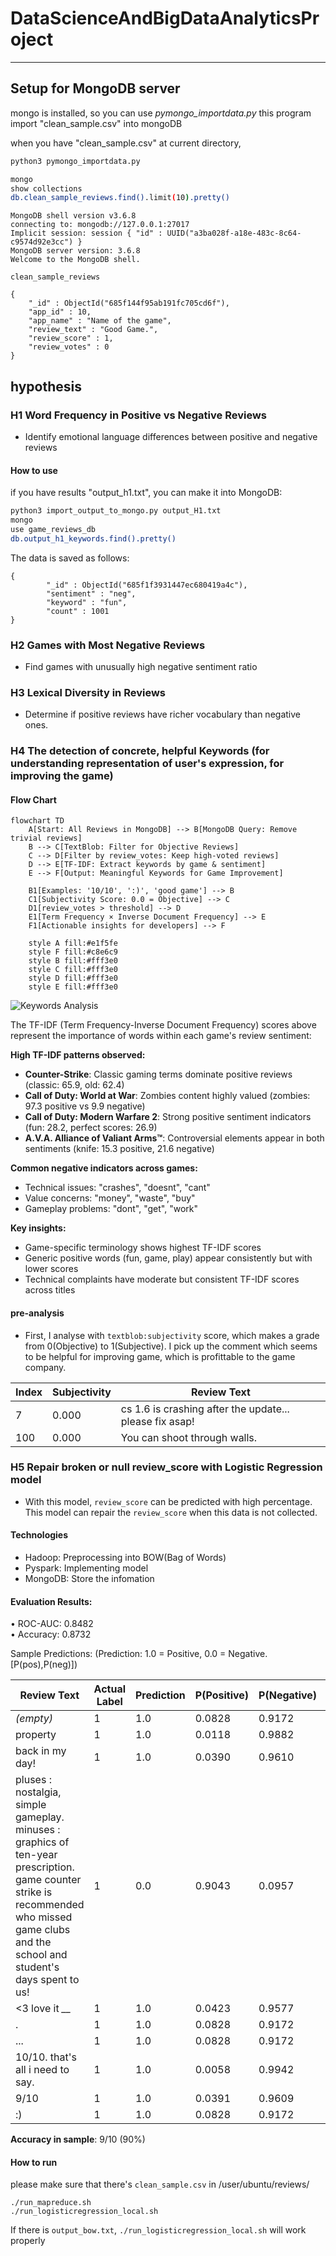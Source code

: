 # DataScienceAndBigDataAnalyticsProject
---
## Setup for MongoDB server
mongo is installed, so you can use *pymongo_importdata.py*
this program import "clean_sample.csv" into mongoDB

when you have "clean_sample.csv" at current directory,
```bash
python3 pymongo_importdata.py
```

```bash
mongo
show collections
db.clean_sample_reviews.find().limit(10).pretty()
```

```plaintext
MongoDB shell version v3.6.8
connecting to: mongodb://127.0.0.1:27017
Implicit session: session { "id" : UUID("a3ba028f-a18e-483c-8c64-c9574d92e3cc") }
MongoDB server version: 3.6.8
Welcome to the MongoDB shell.

clean_sample_reviews

{
	"_id" : ObjectId("685f144f95ab191fc705cd6f"),
	"app_id" : 10,
	"app_name" : "Name of the game",
	"review_text" : "Good Game.",
	"review_score" : 1,
	"review_votes" : 0
}
```


## hypothesis
### H1 Word Frequency in Positive vs Negative Reviews
- Identify emotional language differences between positive and negative reviews

#### How to use
if you have results "output_h1.txt", you can make it into MongoDB:
```bash
python3 import_output_to_mongo.py output_H1.txt
mongo
use game_reviews_db
db.output_h1_keywords.find().pretty()
```
The data is saved as follows:
```plaintext
{
        "_id" : ObjectId("685f1f3931447ec680419a4c"),
        "sentiment" : "neg",
        "keyword" : "fun",
        "count" : 1001
}
```

### H2 Games with Most Negative Reviews
- Find games with unusually high negative sentiment ratio

### H3 Lexical Diversity in Reviews
<!-- Lexical  -->
- Determine if positive reviews have richer vocabulary than negative ones. 

### H4 The detection of concrete, helpful Keywords (for understanding representation of user's expression, for improving the game)
<!--具体的なremarkの検出-->

#### Flow Chart
```mermaid
flowchart TD
    A[Start: All Reviews in MongoDB] --> B[MongoDB Query: Remove trivial reviews]
    B --> C[TextBlob: Filter for Objective Reviews]
    C --> D[Filter by review_votes: Keep high-voted reviews]
    D --> E[TF-IDF: Extract keywords by game & sentiment]
    E --> F[Output: Meaningful Keywords for Game Improvement]
    
    B1[Examples: '10/10', ':)', 'good game'] --> B
    C1[Subjectivity Score: 0.0 = Objective] --> C
    D1[review_votes > threshold] --> D
    E1[Term Frequency × Inverse Document Frequency] --> E
    F1[Actionable insights for developers] --> F
    
    style A fill:#e1f5fe
    style F fill:#c8e6c9
    style B fill:#fff3e0
    style C fill:#fff3e0
    style D fill:#fff3e0
    style E fill:#fff3e0
```

![Keywords Analysis](picture/keywords.jpg)

The TF-IDF (Term Frequency-Inverse Document Frequency) scores above represent the importance of words within each game's review sentiment:

**High TF-IDF patterns observed:**
- **Counter-Strike**: Classic gaming terms dominate positive reviews (classic: 65.9, old: 62.4)
- **Call of Duty: World at War**: Zombies content highly valued (zombies: 97.3 positive vs 9.9 negative)
- **Call of Duty: Modern Warfare 2**: Strong positive sentiment indicators (fun: 28.2, perfect scores: 26.9)
- **A.V.A. Alliance of Valiant Arms™**: Controversial elements appear in both sentiments (knife: 15.3 positive, 21.6 negative)

**Common negative indicators across games:**
- Technical issues: "crashes", "doesnt", "cant"
- Value concerns: "money", "waste", "buy"
- Gameplay problems: "dont", "get", "work"

**Key insights:**
- Game-specific terminology shows highest TF-IDF scores
- Generic positive words (fun, game, play) appear consistently but with lower scores
- Technical complaints have moderate but consistent TF-IDF scores across titles

#### pre-analysis
- First, I analyse with `textblob:subjectivity` score, which makes a grade from 0(Objective) to 1(Subjective).
I pick up the comment which seems to be helpful for improving game, which is profittable to the game company.

| Index | Subjectivity | Review Text                                      |
|-------|--------------|--------------------------------------------------|
| 7     | 0.000        | cs 1.6 is crashing after the update... please fix asap! |
| 100   | 0.000        | You can shoot through walls.                     |



### H5 Repair broken or null review_score with Logistic Regression model
- With this model, `review_score` can be predicted with high percentage. This model can repair the `review_score` when this data is not collected.

#### Technologies
- Hadoop: Preprocessing into BOW(Bag of Words)
- Pyspark: Implementing model
- MongoDB: Store the infomation


#### Evaluation Results:
  • ROC-AUC: 0.8482\
  • Accuracy: 0.8732

Sample Predictions: (Prediction: 1.0 = Positive, 0.0 = Negative. [P(pos),P(neg)])

| Review Text | Actual Label | Prediction | P(Positive) | P(Negative) | Correct? |
|-------------|--------------|------------|-------------|-------------|----------|
| *(empty)* | 1 | 1.0 | 0.0828 | 0.9172 | ✓ |
| property | 1 | 1.0 | 0.0118 | 0.9882 | ✓ |
| back in my day! | 1 | 1.0 | 0.0390 | 0.9610 | ✓ |
| pluses : nostalgia, simple gameplay. minuses : graphics of ten-year prescription. game counter strike is recommended who missed game clubs and the school and student's days spent to us! | 1 | 0.0 | 0.9043 | 0.0957 | ✗ |
| &lt;3 love it *__* | 1 | 1.0 | 0.0423 | 0.9577 | ✓ |
| . | 1 | 1.0 | 0.0828 | 0.9172 | ✓ |
| ... | 1 | 1.0 | 0.0828 | 0.9172 | ✓ |
| 10/10. that's all i need to say. | 1 | 1.0 | 0.0058 | 0.9942 | ✓ |
| 9/10 | 1 | 1.0 | 0.0391 | 0.9609 | ✓ |
| :) | 1 | 1.0 | 0.0828 | 0.9172 | ✓ |

**Accuracy in sample**: 9/10 (90%)

#### How to run 
please make sure that there's  `clean_sample.csv` in /user/ubuntu/reviews/
```
./run_mapreduce.sh
./run_logisticregression_local.sh
```
If there is `output_bow.txt`, `./run_logisticregression_local.sh` will work properly